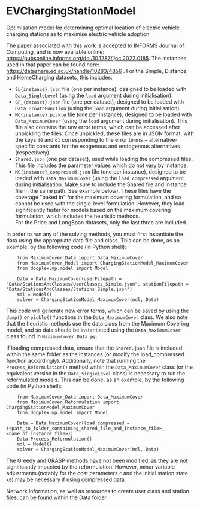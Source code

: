 # EVChargingStationModel
 Optimisation model for determining optimal location of electric vehicle charging stations as to maximise electric vehicle adoption

The paper associated with this work is accepted to INFORMS Journal of Computing, and is now available online: https://pubsonline.informs.org/doi/10.1287/ijoc.2022.0185.
The instances used in that paper can be found here: https://datashare.ed.ac.uk/handle/10283/4856 . For the Simple, Distance, and HomeCharging datasets, this includes:
- `SL{instance}.json` file (one per instance), designed to be loaded with `Data_SingleLevel` (using the `load` argument during initialisation).
- `GF_{dataset}.json` file (one per dataset), designed to be loaded with `Data_GrowthFunction` (using the `load` argument during initialisation).
- `MC{instance}.pickle` file (one per instance), designed to be loaded with `Data_MaximumCover` (using the `load` argument during initialisation). This file also contains the raw error terms, which can be accessed after unpickling the files. Once unpickled, these files are in JSON format, with the keys `d0` and `d1` corresponding to the error terms + alternative-specific constants for the exogenous and endogenous alternatives (respectively).
- `Shared.json` (one per dataset), used while loading the compressed files. This file includes the parameter values which do not vary by instance.
- `MC{instance}_compressed.json` file (one per instance), designed to be loaded with `Data_MaximumCover` (using the `load_compressed` argument during initialisation. Make sure to include the Shared file and instance file in the same path. See example below). These files have the coverage "baked in" for the maximum covering formulation, and so cannot be used with the single-level formulation. However, they load significantly faster for models based on the maximum covering formulation, which includes the heuristic methods.  
For the Price and LongSpan datasets, only the last three are included.

In order to run any of the solving methods, you must first instantiate the data using the appropriate data file and class. This can be done, as an example, by the following code (in Python shell):
```
    from MaximumCover_Data import Data_MaximumCover
    from MaximumCover_Model import ChargingStationModel_MaximumCover
    from docplex.mp.model import Model

    Data = Data_MaximumCover(userFilepath = "Data/StationsAndClasses/UserClasses_Simple.json", stationFilepath = "Data/StationsAndClasses/Stations_Simple.json")
    mdl = Model()
    solver = ChargingStationModel_MaximumCover(mdl, Data)
```
 This code will generate new error terms, which can be saved by using the `dump()` or `pickle()` functions in the `Data_MaximumCover` class. We also note that the heuristic methods use the data class from the Maximum Covering model, and so data should be instantiated using the `Data_MaximumCover` class found in `MaximumCover_Data.py`.

If loading compressed data, ensure that the `Shared.json` file is included within the same folder as the instances (or modify the load_compressed function accordingly). Additionally, note that running the `Process_Reformulation()` method within the `Data_MaximumCover` class (or the equivalent version in the `Data_SingleLevel` class) is necessary to run the reformulated models. This can be done, as an example, by the following code (in Python shell):
```
    from MaximumCover_Data import Data_MaximumCover
    from MaximumCover_Reformulation import ChargingStationModel_MaximumCover
    from docplex.mp.model import Model

    Data = Data_MaximumCover(load_compressed = (<path_to_folder_containing_shared_file_and_instance_file>, <name_of_instance_file>))
    Data.Process_Reformulation()
    mdl = Model()
    solver = ChargingStationModel_MaximumCover(mdl, Data)
```
The Greedy and GRASP methods have not been modified, as they are not significantly impacted by the reformulation. However, minor variable adjustments (notably for the cost parameters `c` and the initial station state `x0`) may be necessary if using compressed data.

Network information, as well as resources to create user class and station files, can be found within the Data folder. 


